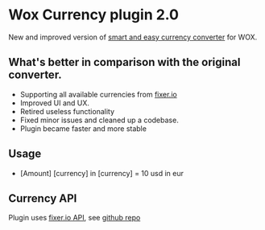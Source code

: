 # Wox Currency plugin 2.0
New and improved version of [smart and easy currency converter](https://github.com/KristofferRisa/Wox.Plugin.Currency) for WOX.

## What's better in comparison with the original converter.
* Supporting all available currencies from [fixer.io](https://fixer.io/)
* Improved UI and UX.
* Retired useless functionality
* Fixed minor issues and cleaned up a codebase.
* Plugin became faster and more stable 

## Usage
* [Amount] [currency] in [currency] = 10 usd in eur


## Currency API
Plugin uses [fixer.io API](http://fixer.io), see [github repo](https://github.com/hakanensari/fixer-io)
